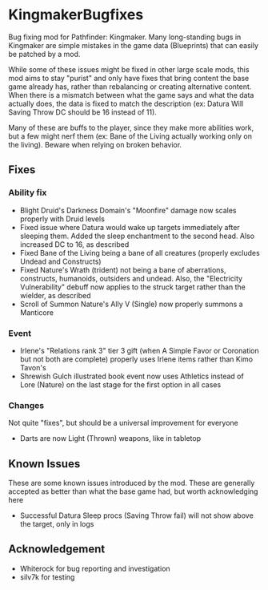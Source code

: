 # KingmakerBugfixes

Bug fixing mod for Pathfinder: Kingmaker. Many long-standing bugs in Kingmaker are simple mistakes in the game data (Blueprints) that can easily be patched by a mod.

While some of these issues might be fixed in other large scale mods, this mod aims to stay "purist" and only have fixes that bring content the base game already has, rather than rebalancing or creating alternative content. When there is a mismatch between what the game says and what the data actually does, the data is fixed to match the description (ex: Datura Will Saving Throw DC should be 16 instead of 11).

Many of these are buffs to the player, since they make more abilities work, but a few might nerf them (ex: Bane of the Living actually working only on the living). Beware when relying on broken behavior.

## Fixes

### Ability fix

- Blight Druid's Darkness Domain's "Moonfire" damage now scales properly with Druid levels
- Fixed issue where Datura would wake up targets immediately after sleeping them. Added the sleep enchantment to the second head. Also increased DC to 16, as described
- Fixed Bane of the Living being a bane of all creatures (properly excludes Undead and Constructs)
- Fixed Nature's Wrath (trident) not being a bane of aberrations, constructs, humanoids, outsiders and undead. Also, the "Electricity Vulnerability" debuff now applies to the struck target rather than the wielder, as described
- Scroll of Summon Nature's Ally V (Single) now properly summons a Manticore

### Event

- Irlene's "Relations rank 3" tier 3 gift (when A Simple Favor or Coronation but not both are complete) properly uses Irlene items rather than Kimo Tavon's
- Shrewish Gulch illustrated book event now uses Athletics instead of Lore (Nature) on the last stage for the first option in all cases

### Changes

Not quite "fixes", but should be a universal improvement for everyone

- Darts are now Light (Thrown) weapons, like in tabletop

## Known Issues

These are some known issues introduced by the mod. These are generally accepted as better than what the base game had, but worth acknowledging here

- Successful Datura Sleep procs (Saving Throw fail) will not show above the target, only in logs

## Acknowledgement

- Whiterock for bug reporting and investigation
- silv7k for testing
